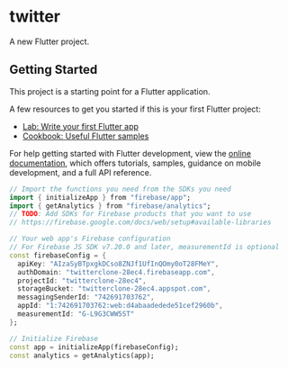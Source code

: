 # twitter

A new Flutter project.

## Getting Started

This project is a starting point for a Flutter application.

A few resources to get you started if this is your first Flutter project:

- [Lab: Write your first Flutter app](https://docs.flutter.dev/get-started/codelab)
- [Cookbook: Useful Flutter samples](https://docs.flutter.dev/cookbook)

For help getting started with Flutter development, view the
[online documentation](https://docs.flutter.dev/), which offers tutorials,
samples, guidance on mobile development, and a full API reference.

```dart
// Import the functions you need from the SDKs you need
import { initializeApp } from "firebase/app";
import { getAnalytics } from "firebase/analytics";
// TODO: Add SDKs for Firebase products that you want to use
// https://firebase.google.com/docs/web/setup#available-libraries

// Your web app's Firebase configuration
// For Firebase JS SDK v7.20.0 and later, measurementId is optional
const firebaseConfig = {
  apiKey: "AIzaSyBTpxgkDCso8ZNJf1UfInQOmy0oT28FMeY",
  authDomain: "twitterclone-28ec4.firebaseapp.com",
  projectId: "twitterclone-28ec4",
  storageBucket: "twitterclone-28ec4.appspot.com",
  messagingSenderId: "742691703762",
  appId: "1:742691703762:web:d4abaadedede51cef2960b",
  measurementId: "G-L9G3CWW5ST"
};

// Initialize Firebase
const app = initializeApp(firebaseConfig);
const analytics = getAnalytics(app);
```
